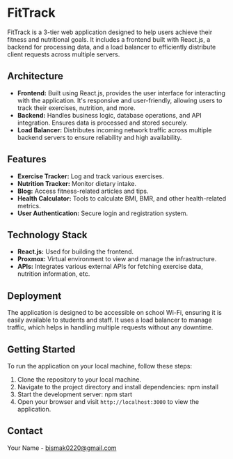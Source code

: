 # FitTrack

FitTrack is a 3-tier web application designed to help users achieve their fitness and nutritional goals. It includes a frontend built with React.js, a backend for processing data, and a load balancer to efficiently distribute client requests across multiple servers.

## Architecture

- **Frontend:** Built using React.js, provides the user interface for interacting with the application. It's responsive and user-friendly, allowing users to track their exercises, nutrition, and more.
- **Backend:** Handles business logic, database operations, and API integration. Ensures data is processed and stored securely.
- **Load Balancer:** Distributes incoming network traffic across multiple backend servers to ensure reliability and high availability.

## Features

- **Exercise Tracker:** Log and track various exercises.
- **Nutrition Tracker:** Monitor dietary intake.
- **Blog:** Access fitness-related articles and tips.
- **Health Calculator:** Tools to calculate BMI, BMR, and other health-related metrics.
- **User Authentication:** Secure login and registration system.

## Technology Stack

- **React.js:** Used for building the frontend.
- **Proxmox:** Virtual environment to view and manage the infrastructure.
- **APIs:** Integrates various external APIs for fetching exercise data, nutrition information, etc.

## Deployment

The application is designed to be accessible on school Wi-Fi, ensuring it is easily available to students and staff. It uses a load balancer to manage traffic, which helps in handling multiple requests without any downtime.

## Getting Started

To run the application on your local machine, follow these steps:

1. Clone the repository to your local machine.
2. Navigate to the project directory and install dependencies: npm install
3. Start the development server: npm start
4. Open your browser and visit `http://localhost:3000` to view the application.

## Contact

Your Name - [bismak0220@gmail.com](mailto:bismak0220@gmail.com)

